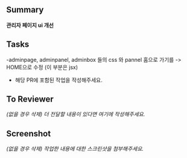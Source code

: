 ## Summary

**관리자 페이지 ui 개선**

## Tasks

-adminpage, adminpanel, adminbox 들의 css 와 pannel 홈으로 가기를 -> HOME으로 수정 (이 부분은  jsx)
- 해당 PR에 포함된 작업을 작성해주세요.

## To Reviewer

_(없을 경우 삭제) 더 전달할 내용이 있다면 여기에 작성해주세요._

## Screenshot

_(없을 경우 삭제) 작업한 내용에 대한 스크린샷을 첨부해주세요._
